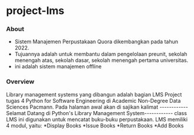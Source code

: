 # project-lms

### About 
* Sistem Manajemen Perpustakaan Quora dikembangkan pada tahun 2022.
* Tujuannya adalah untuk membantu dalam pengelolaan preunit, sekolah menengah atas, sekolah dasar, sekolah menengah pertama universitas.
* ini adalah sistem manajemen offline

### Overview
Library management systems yang dibangun adalah bagian LMS Project tugas 4 Python for Software Engineering di Academic Non-Degree Data Sciences Pacmann. Pada
halaman awal akan di sajikan kalimat ------------ Selamat Datang di Python's Library Management System------------ 
class LMS ini digunakan untuk mencatat buku-buku perpustakaan. LMS memiliki 4 modul, yaitu:
*Display Books
*Issue Books
*Return Books
*Add Books
